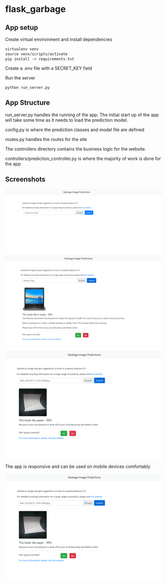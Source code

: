# flask_garbage

## App setup

Create virtual environment and install dependencies
```
virtualenv venv
source venv/scripts/activate
pip install -r requirements.txt
```

Create a .env file with a SECRET_KEY field

Run the server
```
python run_server.py
```

## App Structure

run_server.py handles the running of the app. The initial start up of the app will take some time as it needs to load the prediction model.

config.py is where the prediction classes and model file are defined

routes.py handles the routes for the site

The controllers directory contains the business logic for the website. 

controllers/prediction_controller.py is where the majority of work is done for the app

## Screenshots

<img src="screenshots/homepage.png"/>


<img src="screenshots/ewaste-prediction.png"/>


<img src="screenshots/paper-prediction.png"/>

The app is responsive and can be used on mobile devices comfortably

<img src="screenshots/paper-prediction.png"/>

